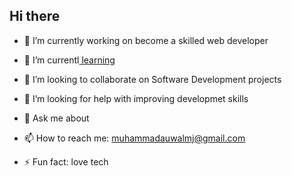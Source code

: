 ## Hi there 

- 🔭 I’m currently working on become a skilled web developer
- 🌱 I’m currentl[ learning ](https://github.com/geekinks/WebDevMentorship-CrashCourse)
- 👯 I’m looking to collaborate on Software Development projects
- 🤔 I’m looking for help with improving developmet skills
- 💬 Ask me about 
- 📫 How to reach me: muhammadauwalmj@gmail.com
  
- ⚡ Fun fact: love tech
  
